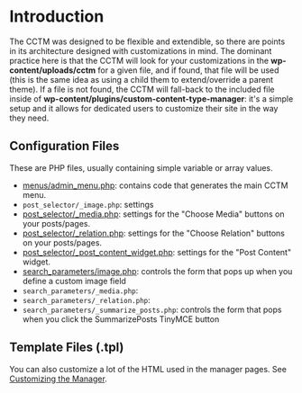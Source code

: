 # Introduction #

The CCTM was designed to be flexible and extendible, so there are points in its architecture designed with customizations in mind.   The dominant practice here is that the CCTM will look for your customizations in the **wp-content/uploads/cctm** for a given file, and if found, that file will be used (this is the same idea as using a child them to extend/override a parent theme).  If a file is not found, the CCTM will fall-back to the included file inside of **wp-content/plugins/custom-content-type-manager**: it's a simple setup and it allows for dedicated users to customize their site in the way they need.


## Configuration Files ##

These are PHP files, usually containing simple variable or array values.

  * [menus/admin\_menu.php](Config_admin_menu.md): contains code that generates the main CCTM menu.
  * `post_selector/_image.php`: settings
  * [post\_selector/\_media.php](Config_post_selector_media.md): settings for the "Choose Media" buttons on your posts/pages.
  * [post\_selector/\_relation.php](Config_post_selector_relation.md): settings for the "Choose Relation" buttons on your posts/pages.
  * [post\_selector/\_post\_content\_widget.php](Config_post_selector_widget.md): settings for the "Post Content" widget.
  * [search\_parameters/image.php](Config_search_parameters_image.md): controls the form that pops up when you define a custom image field
  * `search_parameters/_media.php`:
  * `search_parameters/_relation.php`:
  * `search_parameters/_summarize_posts.php`: controls the form that pops when you click the SummarizePosts TinyMCE button

## Template Files (.tpl) ##

You can also customize a lot of the HTML used in the manager pages. See [Customizing the Manager](CustomizingManagerHTML.md).